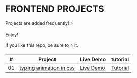# FRONTEND PROJECTS 

Projects are added frequently! ⚡

Enjoy!

If you like this repo, be sure to ⭐ it.




|  #  | Project | Live Demo | tutorial
| --- | ------------------------------------------------ | --------------------  | ------------- |
| 01  | [typing animation in css](https://github.com/coding-smit/Typing-animation-text.git)| [Live Demo](https://Typing-animation-text.netlify.app/)| [Tutorial](https://codingbatch.gumroad.com/l/frontendprojects)|
